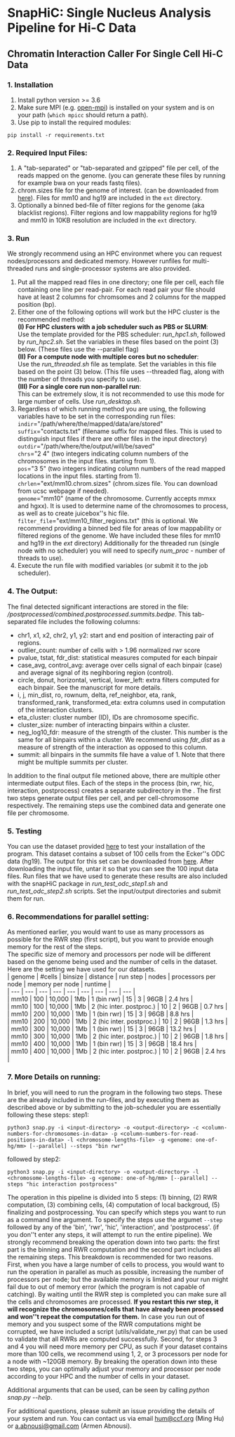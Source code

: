 # SnapHiC: Single Nucleus Analysis Pipeline for Hi-C Data 
## Chromatin Interaction Caller For Single Cell Hi-C Data
### 1. Installation 
1. Install python version >= 3.6 
2. Make sure MPI (e.g. [open-mpi](https://www.open-mpi.org/)) is installed on your system and is on your path (`which mpicc` should return a path). 
3. Use pip to install the required modules: 
```
pip install -r requirements.txt
```

### 2. Required Input Files:
1. A "tab-separated" or "tab-separated and gzipped" file per cell, of the reads mapped on the genome. (you can generate these files by running for example bwa on your reads fastq files).
2. chrom.sizes file for the genome of interest. (can be downloaded from [here](https://hgdownload.soe.ucsc.edu/downloads.html)). Files for mm10 and hg19 are included in the `ext` directory. 
3. Optionally a binned bed-file of filter regions for the genome (aka blacklist regions). Filter regions and low mappability regions for hg19 and mm10 in 10KB resolution are included in the `ext` directory. 

### 3. Run
We strongly recommend using an HPC environmet where you can request nodes/processors and dedicated memory. However runfiles for multi-threaded runs and single-processor systems are also provided.
1. Put all the mapped read files in one directory; one file per cell, each file containing one line per read-pair. For each read pair your file should have at least 2 columns for chromsomes and 2 columns for the mapped position (bp).  
2. Either one of the following options will work but the HPC cluster is the recommended method:  
&Tab;**(I) For HPC clusters with a job scheduler such as PBS or SLURM**:  
&Tab;&Tab; Use the template provided for the PBS scheduler: *run_hpc1.sh*, followed by *run_hpc2.sh*. Set the variables in these files based on the point (3) below. (These files use the --parallel flag)  
&Tab;**(II) For a compute node with multiple cores but no scheduler**:  
&Tab;&Tab; Use the *run_threaded.sh* file as template. Set the variables in this file based on the point (3) below. (This file uses --threaded flag, along with the number of threads you specify to use).  
&Tab;**(III) For a single core run non-parallel run**:  
&Tab;&Tab; This can be extremely slow, it is not recommended to use this mode for large number of cells. Use *run_desktop.sh*.
3. Regardless of which running method you are using, the following variables have to be set in the corresponding run files:  
&Tab;`indir`="/path/where/the/mapped/data/are/stored"   
&Tab;`suffix`="contacts.txt" (filename suffix for mapped files. This is used to distinguish input files if there are other files in the input directory)  
&Tab;`outdir`="/path/where/the/output/will/be/saved"  
&Tab;`chrs`="2 4" (two integers indicating column numbers of the chromosomes in the input files. starting from 1).  
&Tab;`pos`="3 5" (two integers indicating column numbers of the read mapped locations in the input files. starting from 1). 
&Tab;`chrlen`="ext/mm10.chrom.sizes" (chrom.sizes file. You can download from ucsc webpage if needed).  
&Tab;`genome`="mm10" (name of the chromosome. Currently accepts mmxx and hgxx). It is used to determine name of the chromosomes to process, as well as to create juicebox''s hic file.   
&Tab;`filter_file`="ext/mm10_filter_regions.txt" (this is optional. We recommend providing a binned bed file for areas of low mappability or filtered regions of the genome. We have included these files for mm10 and hg19 in the *ext* directory) 
&Tab;Additionally for the threaded run (single node with no scheduler) you will need to specify *num_proc* - number of threads to use).  
4. Execute the run file with modified variables (or submit it to the job scheduler). 

### 4. The Output: 
The final detected significant interactions are stored in the file: *<outdir>/postprocessed/combined.postprocessed.summits.bedpe*. This tab-separated file includes the following columns:  
- chr1, x1, x2, chr2, y1, y2: start and end position of interacting pair of regions. 
- outlier_count: number of cells with > 1.96 normalized rwr score  
- pvalue, tstat, fdr_dist: statistical measures computed for each binpair 
- case_avg, control_avg: average over cells signal of each binpair (case) and average signal of its negihboring region (control). 
- circle, donut, horizontal, vertical, lower_left: extra filters computed for each binpair. See the manuscript for more details. 
- i, j, min_dist, ro, rownum, delta, ref_neighbor, eta, rank, transformed_rank, transformed_eta: extra columns used in computation of the interaction clusters. 
- eta_cluster: cluster number (ID), IDs are chromosome specific. 
- cluster_size: number of interacting binpairs within a cluster. 
- neg_log10_fdr: measure of the strength of the cluster.  This number is the same for all binpairs within a cluster. We recommend using *fdr_dist* as a measure of strength of the interaction as opposed to this column. 
- summit: all binpairs in the summits file have a value of 1. Note that there might be multiple summits per cluster. 

In addition to the final output file metioned above, there are multiple other intermediate output files. Each of the steps in the process (bin, rwr, hic, interaction, postprocess) creates a separate subdirectory in the *<outdir>*. The first two steps generate output files per cell, and per cell-chromosome respectively. The remaining steps use the combined data and generate one file per chromosome. 

### 5. Testing  
You can use the dataset provided [here](http://renlab.sdsc.edu/abnousa/snapHiC/test/input/Ecker/ODC_100.tar.gz) to test your installation of the program. This dataset contains a subset of 100 cells from the Ecker''s ODC data (hg19). The output for this set can be downloaded from [here](http://renlab.sdsc.edu/abnousa/snapHiC/test/output/Ecker/ODC_100_output.tar). 
After downloading the input file, untar it so that you can see the 100 input data files. Run files that we have used to generate these results are also included with the snapHiC package in *run_test_odc_step1.sh* and *run_test_odc_step2.sh* scripts. Set the input/output directories and submit them for run.

### 6. Recommendations for parallel setting:  
As mentioned earlier, you would want to use as many processors as possible for the RWR step (first script), but you want to provide enough memory for the rest of the steps.  
The specific size of memory and processors per node will be different based on the genome being used and the number of cells in the dataset. Here are the setting we have used for our datasets.  
| genome | #cells | binsize | distance | run step | nodes | processors per node | memory per node | runtime |  
| --- | --- | --- | --- | --- | --- | --- | --- | --- |  
| mm10 | 100 | 10,000 | 1Mb | 1 (bin rwr) | 15 | 3 | 96GB | 2.4 hrs |  
| mm10 | 100 | 10,000 | 1Mb | 2 (hic inter. postproc.) | 10 | 2 | 96GB | 0.7 hrs |  
| mm10 | 200 | 10,000 | 1Mb | 1 (bin rwr) | 15 | 3 | 96GB | 8.8 hrs |  
| mm10 | 200 | 10,000 | 1Mb | 2 (hic inter. postproc.) | 10 | 2 | 96GB | 1.3 hrs |  
| mm10 | 300 | 10,000 | 1Mb | 1 (bin rwr) | 15 | 3 | 96GB | 13.2 hrs |  
| mm10 | 300 | 10,000 | 1Mb | 2 (hic inter. postproc.) | 10 | 2 | 96GB | 1.8 hrs |  
| mm10 | 400 | 10,000 | 1Mb | 1 (bin rwr) | 15 | 3 | 96GB | 18.4 hrs |  
| mm10 | 400 | 10,000 | 1Mb | 2 (hic inter. postproc.) | 10 | 2 | 96GB | 2.4 hrs |  
 
### 7. More Details on running:
In brief, you will need to run the program in the following two steps. These are the already included in the run-files, and by executing them as described above or by submitting to the job-scheduler you are essentially following these steps:
step1:
```
python3 snap.py -i <input-directory> -o <output-directory> -c <column-numbers-for-chromosomes-in-data> -p <column-numbers-for-read-positions-in-data> -l <chromosome-lengths-file> -g <genome: one-of-hg/mm> [--parallel] --steps "bin rwr"
```
followed by step2:
```
python3 snap.py -i <input-directory> -o <output-directory> -l <chromosome-lengths-file> -g <genome: one-of-hg/mm> [--parallel] --steps "hic interaction postprocess"
```

The operation in this pipeline is divided into 5 steps: (1) binning, (2) RWR computation, (3) combining cells, (4) computation of local backgroud, (5) finalizing and postprocessing. You can specify which steps you want to run as a command line argument. To specify the steps use the argumet `--step` followed by any of the 'bin', 'rwr', 'hic', 'interaction', and 'postprocess'. (if you don''t enter any steps, it will attempt to run the entire pipeline). 
We strongly recommend breaking the operation down into two parts: the first part is the binning and RWR computation and the second part includes all the remaining steps. 
This breakdown is recommended for two reasons. First, when you have a large number of cells to process, you would want to run the operation in parallel as much as possible, increasing the number of processors per node; but the available memory is limited and your run might fail due to out of memory error (which the program is not capable of catching). By waiting until the RWR step is completed you can make sure all the cells and chromosomes are processed. **If you restart this rwr step, it will recognize the chromosomes/cells that have already been processed and won''t repeat the computation for them.** In case you run out of memory and you suspect some of the RWR computations might be corrupted, we have included a script (utils/validate_rwr.py) that can be used to validate that all RWRs are computed successfully. 
Second, for steps 3 and 4 you will need more memory per CPU, as such if your dataset contains more than 100 cells, we recommend using 1, 2, or 3 processors per node for a node with ~120GB memory. By breaking the operation down into these two steps, you can optimally adjust your memory and processor per node according to your HPC and the number of cells in your dataset.  

Additional arguments that can be used, can be seen by calling *python snap.py --help*. 

For additional questions, please submit an issue providing the details of your system and run. You can contact us via email <hum@ccf.org> (Ming Hu) or <a.abnousi@gmail.com> (Armen Abnousi).
